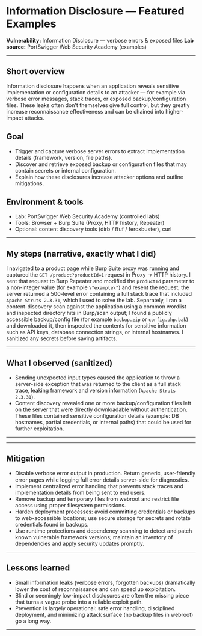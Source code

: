 # Information Disclosure — Featured Examples

**Vulnerability:** Information Disclosure — verbose errors & exposed files
**Lab source:** PortSwigger Web Security Academy (examples)


---

## Short overview

Information disclosure happens when an application reveals sensitive implementation or configuration details to an attacker — for example via verbose error messages, stack traces, or exposed backup/configuration files. These leaks often don't themselves give full control, but they greatly increase reconnaissance effectiveness and can be chained into higher-impact attacks.


## Goal

* Trigger and capture verbose server errors to extract implementation details (framework, version, file paths).
* Discover and retrieve exposed backup or configuration files that may contain secrets or internal configuration.
* Explain how these disclosures increase attacker options and outline mitigations.

## Environment & tools

* Lab: PortSwigger Web Security Academy (controlled labs)
* Tools: Browser + Burp Suite (Proxy, HTTP history, Repeater)
* Optional: content discovery tools (dirb / ffuf / feroxbuster), curl

---

## My steps (narrative, exactly what I did)

I navigated to a product page while Burp Suite proxy was running and captured the `GET /product?productId=1` request in Proxy → HTTP history. I sent that request to Burp Repeater and modified the `productId` parameter to a non-integer value (for example `\"example\"`) and resent the request; the server returned a 500-level error containing a full stack trace that included `Apache Struts 2.3.31`, which I used to solve the lab. Separately, I ran a content-discovery scan against the application using a common wordlist and inspected directory hits in Burp/scan output; I found a publicly accessible backup/config file (for example `backup.zip` or `config.php.bak`) and downloaded it, then inspected the contents for sensitive information such as API keys, database connection strings, or internal hostnames. I sanitized any secrets before saving artifacts.

---

## What I observed (sanitized)

* Sending unexpected input types caused the application to throw a server-side exception that was returned to the client as a full stack trace, leaking framework and version information (`Apache Struts 2.3.31`).
* Content discovery revealed one or more backup/configuration files left on the server that were directly downloadable without authentication. These files contained sensitive configuration details (example: DB hostnames, partial credentials, or internal paths) that could be used for further exploitation.

---


---

## Mitigation

* Disable verbose error output in production. Return generic, user-friendly error pages while logging full error details server-side for diagnostics.
* Implement centralized error handling that prevents stack traces and implementation details from being sent to end users.
* Remove backup and temporary files from webroot and restrict file access using proper filesystem permissions.
* Harden deployment processes: avoid committing credentials or backups to web-accessible locations; use secure storage for secrets and rotate credentials found in backups.
* Use runtime protections and dependency scanning to detect and patch known vulnerable framework versions; maintain an inventory of dependencies and apply security updates promptly.

---

## Lessons learned

* Small information leaks (verbose errors, forgotten backups) dramatically lower the cost of reconnaissance and can speed up exploitation.
* Blind or seemingly low-impact disclosures are often the missing piece that turns a vague probe into a reliable exploit path.
* Prevention is largely operational: safe error handling, disciplined deployment, and minimizing attack surface (no backup files in webroot) go a long way.

---

